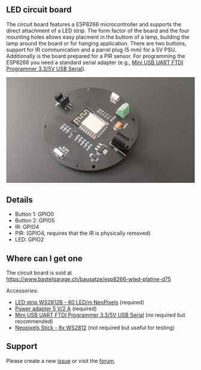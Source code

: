 ## LED circuit board

The circuit board features a ESP8266 microcontroller and supports the direct attachment of a LED strip. The form factor of the board and the four mounting holes allows easy placment in the buttom of a lamp, building the lamp around the board or for hanging application. There are two buttons, support for IR communication and a parrel plug (5 mm) for a 5V PSU. Additionally is the board prepared for a PIR sensor. For programming the ESP8266 you need a standard serial adapter (e.g., [Mini USB UART FTDI Programmer 3.3/5V USB Serial](https://www.bastelgarage.ch/mini-usb-uart-ftdi-programmer-3-3-5v-usb-serial)).

![Picture of the LED circuit board](./assets/img/led-circuit-board.jpg)

## Details

- Button 1: GPIO0
- Button 2: GPIO5
- IR: GPIO4
- PIR: (GPIO4, requires that the IR is physically removed)
- LED: GPIO2

## Where can I get one

The circuit board is sold at https://www.bastelgarage.ch/bausatze/esp8266-wled-platine-d75

Accessories:

- [LED strip WS2812B - 60 LED/m NeoPixels](https://www.bastelgarage.ch/ws2812b-60led-m-led-neopixel-strip-0-165m) (required)
- [Power adapter 5 V/2 A](https://www.bastelgarage.ch/5v-dc-2000ma-stecknetzteil-ac-dc-adapter-5-5mm-2-1mm-stecker) (required)
- [Mini USB UART FTDI Programmer 3.3/5V USB Serial](https://www.bastelgarage.ch/mini-usb-uart-ftdi-programmer-3-3-5v-usb-serial) (no required but recommended)
- [Neopixels Stick - 8x WS2812](https://www.bastelgarage.ch/neopixel-stick-8x-ws2812-rgb-led) (not required but useful for testing)

## Support

Please create a new [issue](https://github.com/bastelgarage/led-circuit-board/issues) or visit the [forum](https://forum.bastelgarage.ch/).
